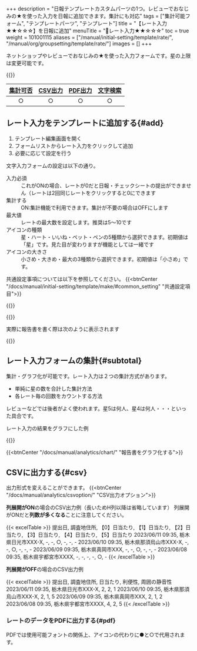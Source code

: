 +++
description = "日報テンプレートカスタムパーツの1つ。レビューでおなじみの★を使った入力を日報に追加できます。集計にも対応"
tags = ["集計可能フォーム", "テンプレートパーツ", "テンプレート"]
title = "【レート入力★★☆☆☆】を日報に追加"
menuTitle = "🧩レート入力★★☆☆☆"
toc = true
weight = 101001115
aliases = ["/manual/initial-setting/template/rate/", "/manual/org/groupsetting/template/rate/"]
images = []
+++

ネットショップやレビューでおなじみの★を使った入力フォームです。星の上限は変更可能です。

{{<icatch filename="input-rating" msg="レビューでおなじみ ☆☆★★★風な入力" title="レート入力フォーム" fontsize="30px" alice="ok">}}

|[集計可否](/docs/manual/analytics/)|[CSV出力](/docs/manual/analytics/csv/)|[PDF出力](/docs/manual/read-report/pdf/)|[文字検索](/docs/manual/read-report/list/)|
|:---:|:---:|:---:|:---:|
|○|○|○|○|

## レート入力をテンプレートに追加する{#add}

1. テンプレート編集画面を開く
1. フォームリストからレート入力をクリックして追加
1. 必要に応じて設定を行う

文字入力フォームの設定は以下の通り。

<dl class="basic">
  <dt>入力必須</dt>
  <dd>これがONの場合、レートが0だと日報・チェックシートの提出ができません（レートは2回同じレートをクリックすると0にできます</dd>
  <dt>集計する</dt>
  <dd>ON:集計機能で利用できます。集計が不要の場合はOFFにします</dd>

  <dt>最大値</dt>
  <dd>レートの最大数を設定します。推奨は5〜10です</dd>
  <dt>アイコンの種類</dt>
  <dd>星・ハート・いいね・ペット・ペンの5種類から選択できます。初期値は「星」です。見た目が変わりますが機能としては一緒です</dd>
  <dt>アイコンの大きさ</dt>
  <dd>小さめ・大きめ・最大の3種類から選択できます。初期値は「小さめ」です。</dd>
</dl>

共通設定事項については以下を参照してください。
{{<btnCenter "/docs/manual/initial-setting/template/make/#common_setting" "共通設定項目">}}

{{<appscreen filename="template-edit-rate" title="レート入力のみで構成された日報テンプレートの作成画面">}}

{{<nextArrow>}}

実際に報告書を書く際は次のように表示されます

{{<appscreen filename="rate-preview" title="レートはタップ操作で簡単に入力が可能です。見た目も視覚的にわかりやすく便利です">}}

## レート入力フォームの集計{#subtotal}

集計・グラフ化が可能です。レート入力は２つの集計方式があります。

- 単純に星の数を合計した集計方法
- 各レート毎の回数をカウントする方法

レビューなどでは後者がよく使われます。星5は何人、星4は何人・・・といった具合です。

レート入力の結果をグラフにした例

{{<appscreen filename="make-charts" title="日報に含まれるレートのデータを使って円グラフや折れ線グラフを作成できます">}}

{{<btnCenter "/docs/manual/analytics/chart/" "報告書をグラフ化する">}}

## CSVに出力する{#csv}

出力形式を変えることができます。
{{<btnCenter "/docs/manual/analytics/csvoption/" "CSV出力オプション">}}

**列展開がON**の場合のCSV出力例（長いためH列以降は省略しています）
列展開がONだと**列数が多くなる**ことに注意してください。


{{< excelTable >}}
提出日, 調査地住所, 【0】日当たり, 【1】日当たり, 【2】日当たり, 【3】日当たり, 【4】日当たり, 【5】日当たり
2023/06/11 09:35, 栃木県日光市XXX-X, -, -, ○, -, -, -
2023/06/10 09:35, 栃木県那須烏山市XXX-X, -, -, ○, -, -, -
2023/06/09 09:35, 栃木県真岡市XXX, -, -, ○, -, -, -
2023/06/08 09:35, 栃木県宇都宮市XXXX, -, -, -, -, ○, -
{{< /excelTable >}}


**列展開がOFF**の場合のCSV出力例


{{< excelTable >}}
提出日, 調査地住所, 日当たり, 利便性, 周囲の静音性
2023/06/11 09:35, 栃木県日光市XXX-X, 2, 2, 1
2023/06/10 09:35, 栃木県那須烏山市XXX-X, 2, 1, 5
2023/06/09 09:35, 栃木県真岡市XXX, 2, 1, 2
2023/06/08 09:35, 栃木県宇都宮市XXXX, 4, 2, 5
{{< /excelTable >}}


### レートのデータをPDFに出力する{#pdf}

PDFでは使用可能フォントの関係上、アイコンの代わりに●と○で代用されます。
